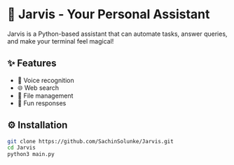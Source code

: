 # 🤖 Jarvis - Your Personal Assistant  

Jarvis is a Python-based assistant that can automate tasks, answer queries, and make your terminal feel magical!  

## ✨ Features
- 🎤 Voice recognition
- 🌐 Web search
- 📁 File management
- 🤖 Fun responses

## ⚙️ Installation
```bash
git clone https://github.com/SachinSolunke/Jarvis.git
cd Jarvis
python3 main.py

